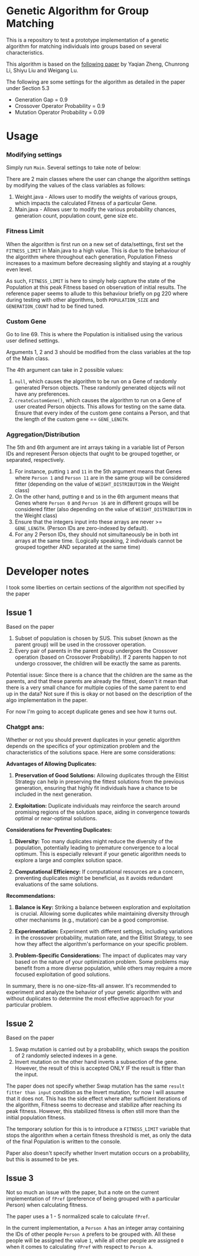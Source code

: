 # Genetic Algorithm for Group Matching

This is a repository to test a prototype implementation of a genetic algorithm for matching individuals into groups based on several characteristics.

This algorithm is based on the [following paper](https://www.sciencedirect.com/science/article/abs/pii/S0950705117304914#sec0013) by Yaqian Zheng, Chunrong Li, Shiyu Liu and Weigang Lu.

The following are some settings for the algorithm as detailed in the paper under Section 5.3

- Generation Gap = 0.9
- Crossover Operator Probability = 0.9
- Mutation Operator Probability = 0.09


# Usage

### Modifying settings

Simply run `Main`. Several settings to take note of below:

There are 2 main classes where the user can change the algorithm settings by modifying the values of the class variables as follows:
1. Weight.java - Allows user to modify the weights of various groups, which impacts the calculated Fitness of a particular Gene.
2. Main.java - Allows user to modify the various probability chances, generation count, population count, gene size etc.

### Fitness Limit

When the algorithm is first run on a new set of data/settings, first set the `FITNESS_LIMIT` in Main.java to a high value. This is due to the behaviour of the algorithm where throughout each generation, Population Fitness increases to a maximum before decreasing slightly and staying at a roughly even level.

As such, `FITNESS_LIMIT` is here to simply help capture the state of the Population at this peak Fitness based on observation of initial results.
The reference paper seems to allude to this behaviour briefly on pg 220 where during testing with other algorithms, both `POPULATION_SIZE` and `GENERATION_COUNT` had to be fined tuned.

### Custom Gene

Go to line 69. This is where the Population is initialised using the various user defined settings.

Arguments 1, 2 and 3 should be modified from the class variables at the top of the Main class.

The 4th argument can take in 2 possible values:
1. `null`, which causes the algorithm to be run on a Gene of randomly generated Person objects. These randomly generated objects will not have any preferences.
2. `createCustomGene()`, which causes the algorithm to run on a Gene of user created Person objects. This allows for testing on the same data. Ensure that every index of the custom gene contains a Person, and that the length of the custom gene == `GENE_LENGTH`.

### Aggregation/Distribution

The 5th and 6th argument are int arrays taking in a variable list of Person IDs and represent Person objects that ought to be grouped together, or separated, respectively.
1. For instance, putting `1` and `11` in the 5th argument means that Genes where `Person 1` and `Person 11` are in the same group will be considered fitter (depending on the value of `WEIGHT_DISTRIBUTION` in the Weight class)
2. On the other hand, putting `0` and `16` in the 6th argument means that Genes where `Person 0` and `Person 16` are in different groups will be considered fitter (also depending on the value of `WEIGHT_DISTRIBUTION` in the Weight class)
3. Ensure that the integers input into these arrays are never >= `GENE_LENGTH`. (Person IDs are zero-indexed by default).
4. For any 2 Person IDs, they should not simultaneously be in both int arrays at the same time. (Logically speaking, 2 individuals cannot be grouped together AND separated at the same time)


# Developer notes

I took some liberties on certain sections of the algorithm not specified by the paper

## Issue 1

Based on the paper

1. Subset of population is chosen by SUS. This subset (known as the parent group) will be used in the crossover operation.
2. Every pair of parents in the parent group undergoes the Crossover operation (based on Crossover Probability). If 2 parents happen to not undergo crossover, the children will be exactly the same as parents.

Potential issue: Since there is a chance that the children are the same as the parents, and that these parents are already the fittest, doesn't it mean that there is a very small chance for multiple copies of the same parent to end up in the data?
Not sure if this is okay or not based on the description of the algo implementation in the paper.

For now I'm going to accept duplicate genes and see how it turns out.

### Chatgpt ans:

Whether or not you should prevent duplicates in your genetic algorithm depends on the specifics of your optimization problem and the characteristics of the solutions space. Here are some considerations:

**Advantages of Allowing Duplicates:**
1. **Preservation of Good Solutions:** Allowing duplicates through the Elitist Strategy can help in preserving the fittest solutions from the previous generation, ensuring that highly fit individuals have a chance to be included in the next generation.

2. **Exploitation:** Duplicate individuals may reinforce the search around promising regions of the solution space, aiding in convergence towards optimal or near-optimal solutions.

**Considerations for Preventing Duplicates:**
1. **Diversity:** Too many duplicates might reduce the diversity of the population, potentially leading to premature convergence to a local optimum. This is especially relevant if your genetic algorithm needs to explore a large and complex solution space.

2. **Computational Efficiency:** If computational resources are a concern, preventing duplicates might be beneficial, as it avoids redundant evaluations of the same solutions.

**Recommendations:**
1. **Balance is Key:** Striking a balance between exploration and exploitation is crucial. Allowing some duplicates while maintaining diversity through other mechanisms (e.g., mutation) can be a good compromise.

2. **Experimentation:** Experiment with different settings, including variations in the crossover probability, mutation rate, and the Elitist Strategy, to see how they affect the algorithm's performance on your specific problem.

3. **Problem-Specific Considerations:** The impact of duplicates may vary based on the nature of your optimization problem. Some problems may benefit from a more diverse population, while others may require a more focused exploitation of good solutions.

In summary, there is no one-size-fits-all answer. It's recommended to experiment and analyze the behavior of your genetic algorithm with and without duplicates to determine the most effective approach for your particular problem.


## Issue 2

Based on the paper

1. Swap mutation is carried out by a probability, which swaps the position of 2 randomly selected indexes in a gene.
2. Invert mutation on the other hand inverts a subsection of the gene. However, the result of this is accepted ONLY IF the result is fitter than the input.

The paper does not specify whether Swap mutation has the same `result fitter than input` condition as the Invert mutation, for now I will assume that it does not. This has the side effect where after sufficient iterations of the algorithm, Fitness seems to decrease and stabilize after reaching its peak fitness. However, this stabilized fitness is often still more than the initial population fitness.

The temporary solution for this is to introduce a `FITNESS_LIMIT` variable that stops the algorithm when a certain fitness threshold is met, as only the data of the final Population is written to the console.

Paper also doesn't specify whether Invert mutation occurs on a probability, but this is assumed to be yes.

## Issue 3

Not so much an issue with the paper, but a note on the current implementation of `fPref` (preference of being grouped with a particular Person) when calculating fitness.

The paper uses a 1 - 5 normalized scale to calculate `fPref`.

In the current implementation, a `Person A` has an integer array containing the IDs of other people `Person A` prefers to be grouped with. All these people will be assigned the value `1`, while all other people are assigned `0` when it comes to calculating `fPref` with respect to `Person A`.